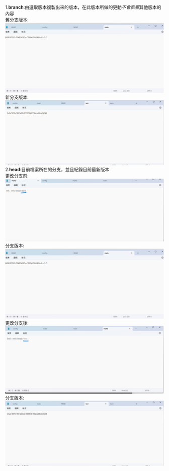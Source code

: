 ###

1.**branch**:由選取版本複製出來的版本，在此版本所做的更動*不會影響*其他版本的內容  
舊分支版本:![範例1-2](./sampleIMGs/5.png "舊分支版本")  
新分支版本:![範例1-4](./sampleIMGs/7.png "新分支版本")  
2.**head**:目前檔案所在的分支，並且紀錄目前最新版本  
更改分支前:![範例2-1](./sampleIMGs/3.png "更改分支前")  
分支版本:![範例2-2](./sampleIMGs/5.png "更改分支前")  
更改分支後:![範例2-3](./sampleIMGs/1.png "更改分支後")  
分支版本:![範例2-4](./sampleIMGs/7.png "更改分支後")
